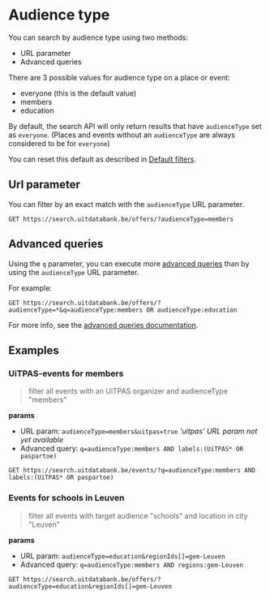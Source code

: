 # Audience type

You can search by audience type using two methods:

* URL parameter
* Advanced queries

There are 3 possible values for audience type on a place or event:

* everyone \(this is the default value\)
* members
* education

By default, the search API will only return results that have `audienceType` set as `everyone`. \(Places and events without an `audienceType` are always considered to be for `everyone`\)

You can reset this default as described in [Default filters](/default-filters.md).

## Url parameter

You can filter by an exact match with the `audienceType`  URL parameter.

```
GET https://search.uitdatabank.be/offers/?audienceType=members
```

## Advanced queries

Using the `q` parameter, you can execute more [advanced queries](/advanced-queries.md) than by using the `audienceType` URL parameter.

For example:

```
GET https://search.uitdatabank.be/offers/?audienceType=*&q=audienceType:members OR audienceType:education
```

For more info, see the [advanced queries documentation](/advanced-queries.md).

## Examples

### UiTPAS-events for members
> filter all events with an UiTPAS organizer and audienceType "members"

**params**
* URL param: `audienceType=members&uitpas=true` *'uitpas' URL param not yet available*
* Advanced query: `q=audienceType:members AND labels:(UiTPAS* OR paspartoe)`
 
```
GET https://search.uitdatabank.be/events/?q=audienceType:members AND labels:(UiTPAS* OR paspartoe)
```

### Events for schools in Leuven
> filter all events with target audience "schools" and location in city "Leuven"

**params**
* URL param: `audienceType=education&regionIds[]=gem-Leuven`
* Advanced query: `q=audienceType:members AND regions:gem-Leuven`

```
GET https://search.uitdatabank.be/offers/?audienceType=education&regionIds[]=gem-Leuven
```